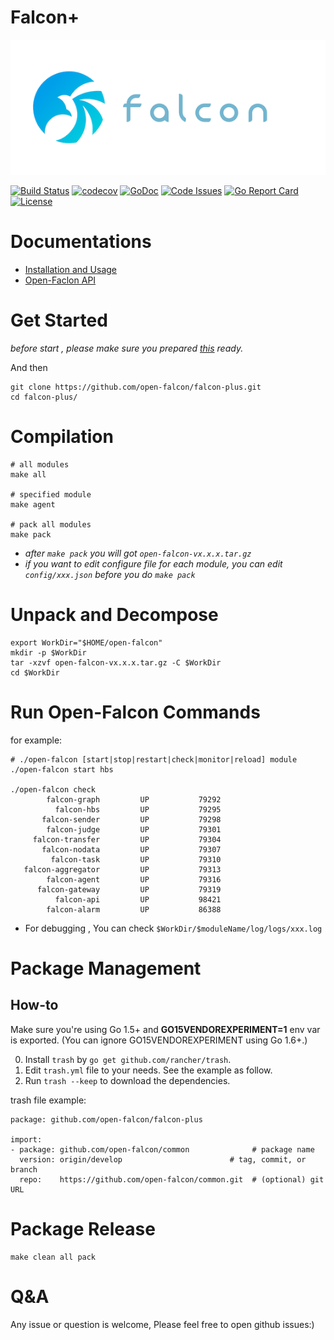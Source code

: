 # Falcon+

![Open-Falcon](./logo.png)

[![Build Status](https://travis-ci.org/open-falcon/falcon-plus.svg?branch=plus-dev)](https://travis-ci.org/open-falcon/falcon-plus)
[![codecov](https://codecov.io/gh/open-falcon/falcon-plus/branch/plus-dev/graph/badge.svg)](https://codecov.io/gh/open-falcon/falcon-plus)
[![GoDoc](https://godoc.org/github.com/open-falcon/falcon-plus?status.svg)](https://godoc.org/github.com/open-falcon/falcon-plus)
[![Code Issues](https://www.quantifiedcode.com/api/v1/project/5035c017b02c4a4a807ebc4e9f153e6f/badge.svg)](https://www.quantifiedcode.com/app/project/5035c017b02c4a4a807ebc4e9f153e6f)
[![Go Report Card](https://goreportcard.com/badge/github.com/open-falcon/falcon-plus)](https://goreportcard.com/report/github.com/open-falcon/falcon-plus)
[![License](https://img.shields.io/badge/LICENSE-Apache2.0-ff69b4.svg)](http://www.apache.org/licenses/LICENSE-2.0.html)

# Documentations

- [Installation and Usage](http://book.open-falcon.org)
- [Open-Faclon API](http://api.open-falcon.org)

# Get Started

*before start , please make sure you prepared [this](https://book.open-falcon.org/zh/install_from_src/prepare.html) ready.*

And then

```
git clone https://github.com/open-falcon/falcon-plus.git
cd falcon-plus/
```

# Compilation

```
# all modules
make all

# specified module
make agent

# pack all modules
make pack
```

* *after `make pack` you will got `open-falcon-vx.x.x.tar.gz`*
* *if you want to edit configure file for each module, you can edit `config/xxx.json` before you do `make pack`*

#  Unpack and Decompose

```
export WorkDir="$HOME/open-falcon"
mkdir -p $WorkDir
tar -xzvf open-falcon-vx.x.x.tar.gz -C $WorkDir
cd $WorkDir
```

# Run Open-Falcon Commands

for example:

```
# ./open-falcon [start|stop|restart|check|monitor|reload] module
./open-falcon start hbs

./open-falcon check
        falcon-graph         UP           79292 
          falcon-hbs         UP           79295 
       falcon-sender         UP           79298 
        falcon-judge         UP           79301 
     falcon-transfer         UP           79304 
       falcon-nodata         UP           79307 
         falcon-task         UP           79310 
   falcon-aggregator         UP           79313 
        falcon-agent         UP           79316 
      falcon-gateway         UP           79319 
          falcon-api         UP           98421 
        falcon-alarm         UP           86388

```

* For debugging , You can check `$WorkDir/$moduleName/log/logs/xxx.log`

# Package Management
## How-to

Make sure you're using Go 1.5+ and **GO15VENDOREXPERIMENT=1** env var is exported. (You can ignore GO15VENDOREXPERIMENT using Go 1.6+.)

 0. Install `trash` by `go get github.com/rancher/trash`.
 1. Edit `trash.yml` file to your needs. See the example as follow.
 2. Run `trash --keep` to download the dependencies.

trash file example:

```
package: github.com/open-falcon/falcon-plus

import:
- package: github.com/open-falcon/common              # package name
  version: origin/develop                        # tag, commit, or branch
  repo:    https://github.com/open-falcon/common.git  # (optional) git URL
```

# Package Release

```
make clean all pack
```

# Q&A

Any issue or question is welcome, Please feel free to open github issues:)
